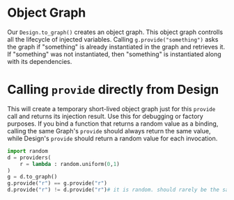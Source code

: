 # Object Graph
Our `Design.to_graph()` creates an object graph. This object graph controlls all the lifecycle of injected variables.
Calling `g.provide("something")` asks the graph if "something" is already instantiated in the graph and retrieves it.
If "something" was not instantiated, then "something" is instantiated along with its dependencies.

# Calling `provide` directly from Design
This will create a temporary short-lived object graph just for this `provide` call and returns its injection result.
Use this for debugging or factory purposes.
If you bind a function that returns a random value as a binding, calling the same Graph's `provide` should always
return the same value, while Design's `provide` should return a random value for each invocation.
```python
import random
d = providers(
    r = lambda : random.uniform(0,1)
)
g = d.to_graph()
g.provide("r") == g.provide("r")
d.provide("r") != d.provide("r")# it is random. should rarely be the same.
```

